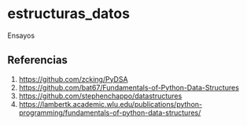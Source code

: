# estructuras_datos
Ensayos

## Referencias

1. https://github.com/zcking/PyDSA
2. https://github.com/bat67/Fundamentals-of-Python-Data-Structures
3. https://github.com/stephenchappo/datastructures
4. https://lambertk.academic.wlu.edu/publications/python-programming/fundamentals-of-python-data-structures/
